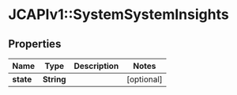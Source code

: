# JCAPIv1::SystemSystemInsights

## Properties
Name | Type | Description | Notes
------------ | ------------- | ------------- | -------------
**state** | **String** |  | [optional] 


